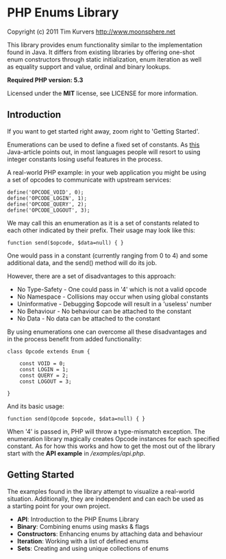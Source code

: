 PHP Enums Library
=================

Copyright (c) 2011 Tim Kurvers <http://www.moonsphere.net>

This library provides enum functionality similar to the implementation  
found in Java. It differs from existing libraries by offering one-shot  
enum constructors through static initialization, enum iteration as well  
as equality support and value, ordinal and binary lookups.  

**Required PHP version: 5.3**

Licensed under the **MIT** license, see LICENSE for more information.

Introduction
------------

If you want to get started right away, zoom right to 'Getting Started'.  

Enumerations can be used to define a fixed set of constants. As [this](http://download.oracle.com/javase/1,5.0/docs/guide/language/enums.html)  
Java-article points out, in most languages people will resort to using  
integer constants losing useful features in the process.

A real-world PHP example: in your web application you might be using  
a set of opcodes to communicate with upstream services:
	
	define('OPCODE_VOID', 0);
    define('OPCODE_LOGIN', 1);
    define('OPCODE_QUERY', 2);
    define('OPCODE_LOGOUT', 3);

We may call this an enumeration as it is a set of constants related to  
each other indicated by their prefix. Their usage may look like this:  

    function send($opcode, $data=null) { } 

One would pass in a constant (currently ranging from 0 to 4) and some  
additional data, and the send() method will do its job.

However, there are a set of disadvantages to this approach:

* No Type-Safety - One could pass in '4' which is not a valid opcode
* No Namespace - Collisions may occur when using global constants
* Uninformative - Debugging $opcode will result in a 'useless' number
* No Behaviour - No behaviour can be attached to the constant
* No Data - No data can be attached to the constant

By using enumerations one can overcome all these disadvantages and  
in the process benefit from added functionality:

    class Opcode extends Enum {
        
        const VOID = 0;
        const LOGIN = 1;
        const QUERY = 2;
        const LOGOUT = 3;
        
    }
    
And its basic usage:

    function send(Opcode $opcode, $data=null) { }
    
When '4' is passed in, PHP will throw a type-mismatch exception. The  
enumeration library magically creates Opcode instances for each specified  
constant. As for how this works and how to get the most out of the library  
start with the **API example** in */examples/api.php*.


Getting Started
---------------

The examples found in the library attempt to visualize a real-world  
situation. Additionally, they are independent and can each be used as  
a starting point for your own project.

* **API**: Introduction to the PHP Enums Library
* **Binary**: Combining enums using masks & flags
* **Constructors**: Enhancing enums by attaching data and behaviour 
* **Iteration**: Working with a list of defined enums
* **Sets**: Creating and using unique collections of enums
